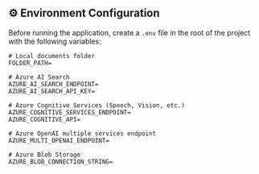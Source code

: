 ## ⚙️ Environment Configuration

Before running the application, create a `.env` file in the root of the project with the following variables:

```
# Local documents folder
FOLDER_PATH=

# Azure AI Search
AZURE_AI_SEARCH_ENDPOINT=
AZURE_AI_SEARCH_API_KEY=

# Azure Cognitive Services (Speech, Vision, etc.)
AZURE_COGNITIVE_SERVICES_ENDPOINT=
AZURE_COGNITIVE_API=

# Azure OpenAI multiple services endpoint
AZURE_MULTI_OPENAI_ENDPOINT=

# Azure Blob Storage
AZURE_BLOB_CONNECTION_STRING=
```


